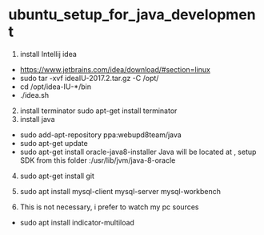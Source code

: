 # ubuntu_setup_for_java_development
1. install Intellij idea 
- https://www.jetbrains.com/idea/download/#section=linux
- sudo tar -xvf ideaIU-2017.2.tar.gz  -C /opt/
- cd /opt/idea-IU-*/bin
- ./idea.sh
2. install terminator sudo apt-get install terminator
3. install java
- sudo add-apt-repository ppa:webupd8team/java
- sudo apt-get update
- sudo apt-get install oracle-java8-installer
Java will be located at , setup SDK from this folder :/usr/lib/jvm/java-8-oracle
4. sudo apt-get install git

5. sudo apt install mysql-client mysql-server mysql-workbench
6. This is not necessary, i prefer to watch my pc sources
- sudo apt install indicator-multiload

